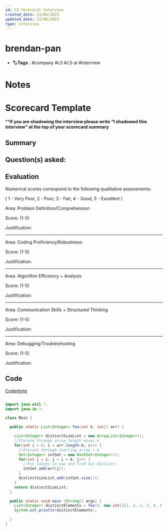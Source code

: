 ```yaml
---
id: C3-Technical-Interview
created_date: 23/06/2023
updated_date: 23/06/2023
type: interview
---
```


#  brendan-pan

- **🏷️Tags** :   #company #c3 #c3-ai #interview
[ ](#anki-card)

# Notes


# Scorecard Template

****If you are shadowing the interview please write “I shadowed this interview” at the top of your scorecard summary**

## Summary


## Question(s) asked:


## Evaluation

Numerical scores correspond to the following qualitative assessments:

( 1 - Very Poor, 2 - Poor, 3 - Fair, 4 - Good, 5 - Excellent )

Area: Problem Definition/Comprehension

Score: (1-5)

Justification:

---

Area: Coding Proficiency/Robustness

Score: (1-5)

Justification:

---

Area: Algorithm Efficiency + Analysis

Score: (1-5)

Justification:

---

Area: Communication Skills + Structured Thinking

Score: (1-5)

Justification:

---

Area: Debugging/Troubleshooting

Score: (1-5)

Justification:

## Code


[Coderbyte](https://coderbyte.com/editor/sharing:ps1Qz2zb)

```java

import java.util.*;
import java.io.*;

class Main {

  public static List<Integer> foo(int k, int[] arr) {

    List<Integer> distinctSizeList = new ArrayList<Integer>();
    //Iterate through array length minus k
    for(int i = 0; i < arr.length-k; i++) {
      //Iterate through starting array + k
      Set<Integer> intSet = new HashSet<Integer>();
      for(int j = i; j < i + k; j++) {
        //Put values in map and find out distinct;
        intSet.add(arr[j]);
      }
      distinctSizeList.add(intSet.size());
    }
    return distinctSizeList;
  }

  public static void main (String[] args) {
    List<Integer> distinctElements = foo(4, new int[]{1, 2, 1, 3, 4, 2, 3});
    System.out.println(distinctElements);

  }
}
```